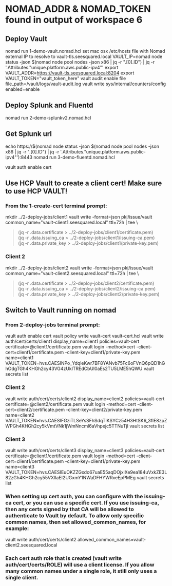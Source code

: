 # NOMAD_ADDR & NOMAD_TOKEN found in output of workspace 6
## Deploy Vault
nomad run 1-demo-vault.nomad.hcl
set mac osx /etc/hosts file with Nomad external IP to resolve to vault-tls.seesquared.local
VAULT_IP=nomad node status -json $(nomad node pool nodes -json x86 | jq -r ".[0].ID") | jq -r '.Attributes."unique.platform.aws.public-ipv4"'
export VAULT_ADDR=https://vault-tls.seesquared.local:8204
export VAULT_TOKEN="vault_token_here"
vault audit enable file file_path=/vault/logs/vault-audit.log
vault write sys/internal/counters/config enabled=enable


## Deploy Splunk and Fluentd
nomad run 2-demo-splunkv2.nomad.hcl 
## Get Splunk url
echo https://$(nomad node status -json $(nomad node pool nodes -json x86 | jq -r ".[0].ID") | jq -r '.Attributes."unique.platform.aws.public-ipv4"'):8443
nomad run 3-demo-fluentd.nomad.hcl

vault auth enable cert

## Use HCP Vault to create a client cert! Make sure to use HCP VAULT!
### From the 1-create-cert terminal prompt:
mkdir ../2-deploy-jobs/client1
vault write -format=json pki/issue/vault \
common_name="vault-client1.seesquared.local" ttl=72h | tee \
>(jq -r .data.certificate > ../2-deploy-jobs/client1/certificate.pem) \
>(jq -r .data.issuing_ca > ../2-deploy-jobs/client1/issuing-ca.pem) \
>(jq -r .data.private_key > ../2-deploy-jobs/client1/private-key.pem)
### Client 2
mkdir ../2-deploy-jobs/client2
vault write -format=json pki/issue/vault \
common_name="vault-client2.seesquared.local" ttl=72h | tee \
>(jq -r .data.certificate > ../2-deploy-jobs/client2/certificate.pem) \
>(jq -r .data.issuing_ca > ../2-deploy-jobs/client2/issuing-ca.pem) \
>(jq -r .data.private_key > ../2-deploy-jobs/client2/private-key.pem)

## Switch to Vault running on nomad
### From 2-deploy-jobs terminal prompt:
vault auth enable cert
vault policy write vault-cert vault-cert.hcl
vault write auth/cert/certs/client1 display_name=client1 policies=vault-cert certificate=@client1/certificate.pem
vault login -method=cert -client-cert=client1/certificate.pem -client-key=client1/private-key.pem name=client1
VAULT_TOKEN=hvs.CAESINPo_YdqleKwr7BF8YANvb75Fc6oFVnQ6pQD1hGhOdgTGh4KHGh2cy43VG4zUklTREdCbUl0aEs2TU5LME5hQWU vault secrets list
### Client 2
vault write auth/cert/certs/client2 display_name=client2 policies=vault-cert certificate=@client2/certificate.pem
vault login -method=cert -client-cert=client2/certificate.pem -client-key=client2/private-key.pem name=client2
VAULT_TOKEN=hvs.CAESIFGziTLSeYsSFhSdqTlKSYCz54H3HtSK6_3flE8zpZWPGh4KHGh2cy5kVmtVNk1jWmNncml6aVhpejc5TTNuTjI vault secrets list
### Client 3
vault write auth/cert/certs/client3 display_name=client3 policies=vault-cert certificate=@client1/certificate.pem
vault login -method=cert -client-cert=client1/certificate.pem -client-key=client1/private-key.pem name=client3
VAULT_TOKEN=hvs.CAESIEuOKZZGxdo67uaE55aqDOjxiXe9ea184uVxkZE3L82zGh4KHGh2cy55VXlIaEI2UGxmY1NWaDFHYWRxeEpPMEg vault secrets list

### When setting up cert auth, you can configure with the issuing-ca cert, or you can use a specific cert. If you use issuing-ca, then any certs signed by that CA will be allowed to authenticate to Vault by default. To allow only specific common names, then set allowed_common_names, for example: 
vault write auth/cert/certs/client2 allowed_common_names=vault-client2.seesquared.local

### Each cert auth role that is created (vault write auth/cert/certs/ROLE) will use a client license. If you allow many common names under a single role, it still only uses a single client.
